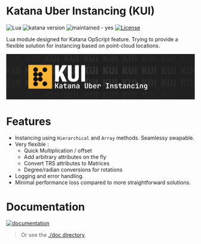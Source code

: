 # Katana Uber Instancing (KUI)

![Lua](https://img.shields.io/badge/Lua-000090?logo=lua&logoColor=white) 
![katana version](https://img.shields.io/badge/Katana-any&#42;-FCB123?logo=katana&logoColor=white)
![maintained - yes](https://img.shields.io/badge/maintained-yes-green)
[![License](https://img.shields.io/badge/license-Apache_2.0-blue)](LICENSE.md)

Lua module designed for Katana OpScript feature. Trying to provide a flexible
solution for instancing based on point-cloud locations. 

![cover](./doc/img/cover.jpg)

# Features

- Instancing using `Hierarchical` and `Array` methods. Seamlessy swapable.
- Very flexible :
  - Quick Multiplication / offset
  - Add arbitrary attributes on the fly
  - Convert TRS attributes to Matrices
  - Degree/radian conversions for rotations
- Logging and error handling.
- Minimal performance loss compared to more straightforward solutions.


# Documentation

[![documentation](https://img.shields.io/badge/visit_documentation-blue)](doc/INDEX.md)


> Or see the [./doc directory](doc).